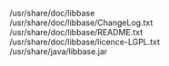 /usr/share/doc/libbase  
/usr/share/doc/libbase/ChangeLog.txt  
/usr/share/doc/libbase/README.txt  
/usr/share/doc/libbase/licence-LGPL.txt  
/usr/share/java/libbase.jar  

